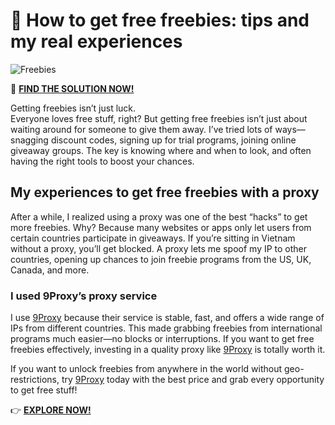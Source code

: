 # 🌟 How to get free freebies: tips and my real experiences

![Freebies](https://livelovespeech.com/cdn/shop/collections/3.png?v=1646680822)

🌟 **[FIND THE SOLUTION NOW!](https://9proxy.com/pricing?utm_source=Web2.0&utm_medium=Github&utm_id=james2k4)**

Getting freebies isn’t just luck.  
Everyone loves free stuff, right? But getting free freebies isn’t just about waiting around for someone to give them away. I’ve tried lots of ways—snagging discount codes, signing up for trial programs, joining online giveaway groups. The key is knowing where and when to look, and often having the right tools to boost your chances.

## My experiences to get free freebies with a proxy

After a while, I realized using a proxy was one of the best “hacks” to get more freebies. Why? Because many websites or apps only let users from certain countries participate in giveaways. If you’re sitting in Vietnam without a proxy, you’ll get blocked. A proxy lets me spoof my IP to other countries, opening up chances to join freebie programs from the US, UK, Canada, and more.

### I used 9Proxy’s proxy service

I use [9Proxy](https://9proxy.com/?utm_source=Web2.0&utm_medium=Github&utm_id=james2k4) because their service is stable, fast, and offers a wide range of IPs from different countries. This made grabbing freebies from international programs much easier—no blocks or interruptions. If you want to get free freebies effectively, investing in a quality proxy like [9Proxy](https://9proxy.com/pricing?utm_source=Web2.0&utm_medium=Github&utm_id=james2k4) is totally worth it.

If you want to unlock freebies from anywhere in the world without geo-restrictions, try [9Proxy](https://9proxy.com/?utm_source=Web2.0&utm_medium=Github&utm_id=james2k4) today with the best price and grab every opportunity to get free stuff!

👉 **[EXPLORE NOW!](https://9proxy.com/pricing?utm_source=Web2.0&utm_medium=Github&utm_id=james2k4)**
